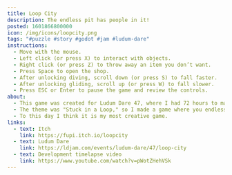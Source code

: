 ```yaml
---
title: Loop City
description: The endless pit has people in it!
posted: 1601866800000
icon: /img/icons/loopcity.png
tags: "#puzzle #story #godot #jam #ludum-dare"
instructions:
  - Move with the mouse.
  - Left click (or press X) to interact with objects.
  - Right click (or press Z) to throw away an item you don’t want.
  - Press Space to open the shop.
  - After unlocking diving, scroll down (or press S) to fall faster.
  - After unlocking gliding, scroll up (or press W) to fall slower.
  - Press ESC or Enter to pause the game and review the controls.
about:
  - This game was created for Ludum Dare 47, where I had 72 hours to make a game.
  - The theme was "Stuck in a Loop," so I made a game where you endlessly fall through a looping city!
  - To this day I think it is my most creative game.
links:
  - text: Itch
    link: https://fupi.itch.io/loopcity
  - text: Ludum Dare
    link: https://ldjam.com/events/ludum-dare/47/loop-city
  - text: Development timelapse video
    link: https://www.youtube.com/watch?v=pWotZHehVSk
---
```

<itch url="https://itch.io/embed-upload/2797468?color=522e17"></itch>